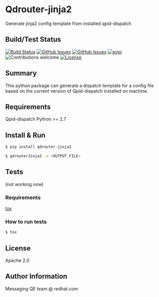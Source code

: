 # Qdrouter-jinja2
Generate jinja2 config template from installed qpid-dispatch

## Build/Test Status
[![Build Status](https://travis-ci.org/rh-messaging-qe/qdrouterd-jinja2.svg?branch=master)](https://travis-ci.org/rh-messaging-qe/qdrouterd-jinja2)
[![GitHub Issues](https://img.shields.io/github/issues/rh-messaging-qe/qdrouterd-jinja2.svg)](https://github.com/rh-messaging-qe/qdrouterd-jinja2/issues)
[![GitHub Issues](https://img.shields.io/github/issues-pr/rh-messaging-qe/qdrouterd-jinja2.svg)](https://github.com/rh-messaging-qe/qdrouterd-jinja2/pulls)
[![pypi](https://img.shields.io/pypi/v/qdrouter-jinja2.svg)](https://github.com/rh-messaging-qe/qdrouter-jinja2)
![Contributions welcome](https://img.shields.io/badge/contributions-welcome-brightgreen.svg)
[![License](https://img.shields.io/badge/License-Apache%202.0-blue.svg)](https://opensource.org/licenses/Apache-2.0)


## Summary
This python package can generate a dispatch template for a config file based on the current version of Qpid-dispatch installed on machine.

## Requirements
Qpid-dispatch
Python >= 2.7

## Install & Run
```bash
$ pip install qdrouter-jinja2
```

```bash
$ qdrouterJinja2 -o <OUTPUT_FILE>
```

## Tests
(not working now)

### Requirements
[tox](https://tox.readthedocs.io/en/latest/)

### How to run tests
```bash
$ tox
```

## License
Apache 2.0

## Author Information
Messaging QE team @ redhat.com